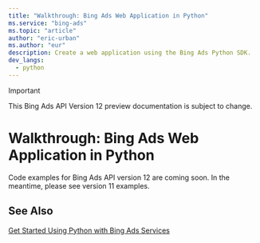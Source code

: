```yaml
---
title: "Walkthrough: Bing Ads Web Application in Python"
ms.service: "bing-ads"
ms.topic: "article"
author: "eric-urban"
ms.author: "eur"
description: Create a web application using the Bing Ads Python SDK.
dev_langs:
  - python
---
```

> [!IMPORTANT]
> This Bing Ads API Version 12 preview documentation is subject to change.

# Walkthrough: Bing Ads Web Application in Python
Code examples for Bing Ads API version 12 are coming soon. In the meantime, please see version 11 examples.

## See Also
[Get Started Using Python with Bing Ads Services](get-started-python.md)  

